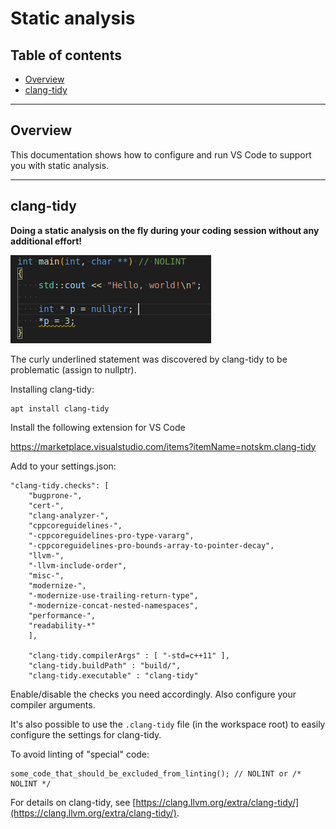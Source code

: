 
# Static analysis <!-- omit in toc -->

## Table of contents <!-- omit in toc -->

- [Overview](#overview)
- [clang-tidy](#clang-tidy)

---

## Overview

This documentation shows how to configure and run VS Code to support you with static analysis.

---

## clang-tidy

**Doing a static analysis on the fly during your coding session without any additional effort!**

![clang-tidy extension in action](images/clang-tidy.png)

The curly underlined statement was discovered by clang-tidy to be problematic (assign to nullptr).

Installing clang-tidy:

    apt install clang-tidy

Install the following extension for VS Code

<https://marketplace.visualstudio.com/items?itemName=notskm.clang-tidy>

Add to your settings.json:

    "clang-tidy.checks": [
        "bugprone-",
        "cert-",
        "clang-analyzer-",
        "cppcoreguidelines-",
        "-cppcoreguidelines-pro-type-vararg",
        "-cppcoreguidelines-pro-bounds-array-to-pointer-decay",
        "llvm-",
        "-llvm-include-order",
        "misc-",
        "modernize-",
        "-modernize-use-trailing-return-type",
        "-modernize-concat-nested-namespaces",
        "performance-",
        "readability-*"
        ],

        "clang-tidy.compilerArgs" : [ "-std=c++11" ], 
        "clang-tidy.buildPath" : "build/", 
        "clang-tidy.executable" : "clang-tidy"    

Enable/disable the checks you need accordingly. Also configure your compiler arguments.

It's also possible to use the `.clang-tidy` file (in the workspace root) to easily configure the settings for clang-tidy.

To avoid linting of "special" code:

    some_code_that_should_be_excluded_from_linting(); // NOLINT or /* NOLINT */

For details on clang-tidy, see [https://clang.llvm.org/extra/clang-tidy/](https://clang.llvm.org/extra/clang-tidy/).
